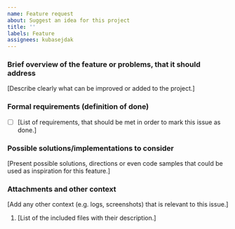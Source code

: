 ```yaml
---
name: Feature request
about: Suggest an idea for this project
title: ''
labels: Feature
assignees: kubasejdak
---
```


### Brief overview of the feature or problems, that it should address
[Describe clearly what can be improved or added to the project.]

### Formal requirements (definition of done)

- [ ] [List of requirements, that should be met in order to mark this issue as done.]

### Possible solutions/implementations to consider
[Present possible solutions, directions or even code samples that could be used as inspiration for this feature.]

### Attachments and other context
[Add any other context (e.g. logs, screenshots) that is relevant to this issue.]

1. [List of the included files with their description.]
